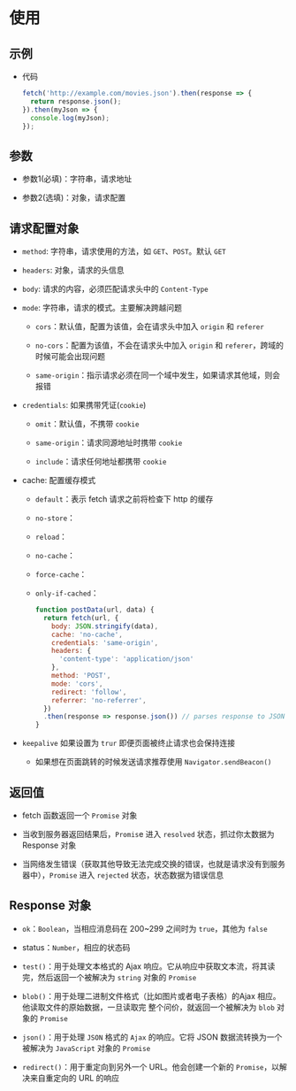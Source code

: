 # 使用

## 示例

- 代码

    ```js
    fetch('http://example.com/movies.json').then(response => {
      return response.json();
    }).then(myJson => {
      console.log(myJson);
    });
    ```

## 参数

- 参数1(必填)：字符串，请求地址

- 参数2(选填)：对象，请求配置

## 请求配置对象

- `method`: 字符串，请求使用的方法，如 `GET`、`POST`。默认 `GET`

- `headers`: 对象，请求的头信息

- `body`: 请求的内容，必须匹配请求头中的 `Content-Type`

- `mode`: 字符串，请求的模式。主要解决跨越问题

  - `cors`：默认值，配置为该值，会在请求头中加入 `origin` 和 `referer`

  - `no-cors`：配置为该值，不会在请求头中加入 `origin` 和 `referer`，跨域的时候可能会出现问题

  - `same-origin`：指示请求必须在同一个域中发生，如果请求其他域，则会报错

- `credentials`: 如果携带凭证(`cookie`)

  - `omit`：默认值，不携带 `cookie`

  - `same-origin`：请求同源地址时携带 `cookie`

  - `include`：请求任何地址都携带 `cookie`

- cache: 配置缓存模式

  - `default`：表示 fetch 请求之前将检查下 http 的缓存

  - `no-store`：

  - `reload`：

  - `no-cache`：

  - `force-cache`：

  - `only-if-cached`：

    ```js
    function postData(url, data) {
      return fetch(url, {
        body: JSON.stringify(data),
        cache: 'no-cache',
        credentials: 'same-origin',
        headers: {
          'content-type': 'application/json'
        },
        method: 'POST',
        mode: 'cors',
        redirect: 'follow',
        referrer: 'no-referrer',
      })
      .then(response => response.json()) // parses response to JSON
    }
    ```

- `keepalive` 如果设置为 `trur` 即便页面被终止请求也会保持连接

  - 如果想在页面跳转的时候发送请求推荐使用 `Navigator.sendBeacon()`

## 返回值

- fetch 函数返回一个 `Promise` 对象

- 当收到服务器返回结果后，`Promis`e 进入 `resolved` 状态，抓过你太数据为 Response 对象

- 当网络发生错误（获取其他导致无法完成交换的错误，也就是请求没有到服务器中），`Promise` 进入 `rejected` 状态，状态数据为错误信息

## Response 对象

- `ok`：`Boolean`，当相应消息码在 200\~299 之间时为 `true`，其他为 `false`

- status：`Number`，相应的状态码

- `test()`：用于处理文本格式的 Ajax 响应。它从响应中获取文本流，将其读完，然后返回一个被解决为 `string` 对象的 `Promise`

- `blob()`：用于处理二进制文件格式（比如图片或者电子表格）的Ajax 相应。他读取文件的原始数据，一旦读取完 整个问价，就返回一个被解决为 `blob` 对象的 `Promise`

- `json()`：用于处理 `JSON` 格式的 `Ajax` 的响应。它将 JSON 数据流转换为一个被解决为 `JavaScript` 对象的 `Promise`

- `redirect()`：用于重定向到另外一个 URL。他会创建一个新的 `Promise`，以解决来自重定向的 URL 的响应
